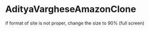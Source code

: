 # AdityaVargheseAmazonClone
if format of site is not proper, change the size to 90% (full screen)  
